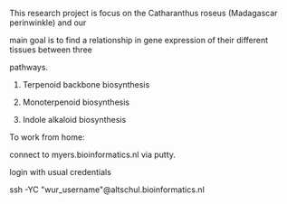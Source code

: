 This research project is focus on the Catharanthus roseus (Madagascar perinwinkle) and our

main goal is to find a relationship in gene expression of their different tissues between three

pathways.

1. Terpenoid backbone biosynthesis

2. Monoterpenoid biosynthesis

3. Indole alkaloid biosynthesis


To work from home:

connect to
myers.bioinformatics.nl
via putty.

login with usual credentials

ssh -YC "wur_username"@altschul.bioinformatics.nl
